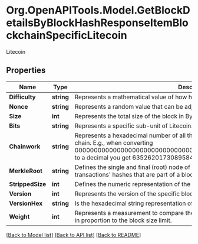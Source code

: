 # Org.OpenAPITools.Model.GetBlockDetailsByBlockHashResponseItemBlockchainSpecificLitecoin
Litecoin

## Properties

Name | Type | Description | Notes
------------ | ------------- | ------------- | -------------
**Difficulty** | **string** | Represents a mathematical value of how hard it is to find a valid hash for this block. | 
**Nonce** | **string** | Represents a random value that can be adjusted to satisfy the Proof of Work. | 
**Size** | **int** | Represents the total size of the block in Bytes. | 
**Bits** | **string** | Represents a specific sub-unit of Litecoin. Bits have two-decimal precision. | 
**Chainwork** | **string** | Represents a hexadecimal number of all the hashes necessary to produce the current chain. E.g., when converting 0000000000000000000000000000000000000000000086859f7a841475b236fd to a decimal you get 635262017308958427068157 hashes, or 635262 exahashes. | 
**MerkleRoot** | **string** | Defines the single and final (root) node of a Merkle tree. It is the combined hash of all transactions&#39; hashes that are part of a blockchain block. | 
**StrippedSize** | **int** | Defines the numeric representation of the block size excluding the witness data. | 
**Version** | **int** | Represents the version of the specific block on the blockchain. | 
**VersionHex** | **string** | Is the hexadecimal string representation of the block&#39;s version. | 
**Weight** | **int** | Represents a measurement to compare the size of different transactions to each other in proportion to the block size limit. | 

[[Back to Model list]](../README.md#documentation-for-models) [[Back to API list]](../README.md#documentation-for-api-endpoints) [[Back to README]](../README.md)

